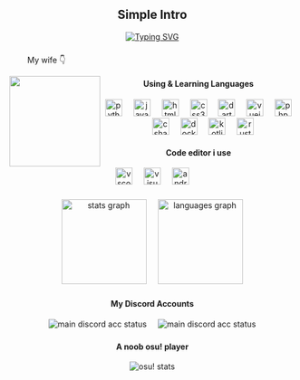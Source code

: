 <div align="center">
  <h2>Simple Intro</h2>
  <a href="https://git.io/typing-svg"><img src="https://readme-typing-svg.demolab.com?font=Handjet&size=30&pause=300&color=D71DF7&multiline=true&width=750&height=300&lines=Hi%2C+this+is+Yuusuke+here;A+normal+vocational+high+school+student+from+Taiwan;My+main+programming+language+is+Python;But+still+works+on+other+languages+sometimes;Likes+to+code+or+playing+games+most+of+the+time" alt="Typing SVG" /></a>
</div>

###

<div align="center">
  <p align="left">&nbsp;&nbsp;&nbsp;&nbsp;&nbsp;&nbsp;&nbsp;&nbsp;My wife 👇</p>
  <img align="left" height="160" src="https://cdn.discordapp.com/attachments/1042775395507900458/1142376929790537748/rikka.gif"  />
  <h4>Using & Learning Languages</h4>
  <img src="https://skillicons.dev/icons?i=py" height="30" alt="python logo"  />
  <img width="12" />
  <img src="https://cdn.simpleicons.org/javascript/F7DF1E" height="30" alt="javascript logo"  />
  <img width="12" />
  <img src="https://skillicons.dev/icons?i=html" height="30" alt="html5 logo"  />
  <img width="12" />
  <img src="https://skillicons.dev/icons?i=css" height="30" alt="css3 logo"  />
  <img width="12" />
  <img src="https://skillicons.dev/icons?i=dart" height="30" alt="dart logo"  />
  <img width="12" />
  <img src="https://skillicons.dev/icons?i=vue" height="30" alt="vuejs logo"  />
  <img width="12" />
  <img src="https://skillicons.dev/icons?i=php" height="30" alt="php logo"  />
  <img width="12" />
  <img src="https://skillicons.dev/icons?i=cs" height="30" alt="csharp logo"  />
  <img width="12" />
  <img src="https://skillicons.dev/icons?i=docker" height="30" alt="docker logo"  />
  <img width="12" />
  <img src="https://skillicons.dev/icons?i=kotlin" height="30" alt="kotlin logo"  />
  <img width="12" />
  <img src="https://skillicons.dev/icons?i=rust" height="30" alt="rust logo"  />
  <br>
  <h4>Code editor i use</h4>
  <a herf="https://code.visualstudio.com"><img src="https://img.shields.io/badge/Visual Studio Code-007ACC?logo=visualstudiocode&logoColor=white&style=for-the-badge" height="30" alt="vscode logo"  /></a>
  <img width="12" />
  <a herf="https://visualstudio.microsoft.com/downloads/"><img src="https://img.shields.io/badge/Visual Studio-5C2D91?logo=visualstudio&logoColor=white&style=for-the-badge" height="30" alt="visualstudio logo"  /></a>
  <img width="12" />
  <a herf="https://developer.android.com/studio"><img src="https://img.shields.io/badge/Android Studio-3DDC84?logo=androidstudio&logoColor=black&style=for-the-badge" height="30" alt="androidstudio logo"  /></a>
</div>

###

<div align="center" display="inline">
  <img src="https://github-readme-stats.vercel.app/api?username=69you&hide_title=true&hide_rank=true&show_icons=true&include_all_commits=true&count_private=true&disable_animations=false&theme=vue-dark&locale=en&hide_border=false" height="150" alt="stats graph"  />
  <img width="12" />
  <img src="https://github-readme-stats.vercel.app/api/top-langs?username=69you&locale=en&hide_title=false&layout=compact&card_width=320&langs_count=10&theme=vue-dark&hide_border=false" height="150" alt="languages graph"  />
</div>

###

<div align="center" display="inline">
  <h4>My Discord Accounts</h4>
  <img src="https://lanyard.cnrad.dev/api/878830839822176287?&bg=141321&borderRadius=20px&hideTimestamp=true" alt="main discord acc status">
  <img width="12" />
  <img src="https://lanyard.cnrad.dev/api/915809531865477180?&bg=141321&borderRadius=20px&hideTimestamp=true" alt="main discord acc status">
</div>


###

<div align="center">
  <h4>A noob osu! player</h4>
  <img src="https://osu-sig.vercel.app/card?user=69you&mode=std&lang=en&animation=true" alt="osu! stats">
</div>

<!-- ###

<div align="center">
  <h4>Maimai B50</h4>
  <img src="https://cdn.discordapp.com/attachments/895626824393060382/1142401190429196328/gunjbgwguqf5ax5s.png" height="750" alt="maimai b50">
</div> -->

<!-- ###

<div style="overflow: auto;">
  <h4>Games I Play</h4>
  <ul style="float: left; margin-right: 20px;">
    <li><strong>Honkai: Star Rail</strong></li>
    <li><strong>Genshin Impact</strong></li>
    <li><strong>osu!</strong></li>
    <li><strong>maimai</strong></li>
  </ul>
  <img src="https://i.ytimg.com/vi/MSNfpblufY8/maxresdefault.jpg" alt="Game Image" width="500" style="display: inline;">
</div> -->
